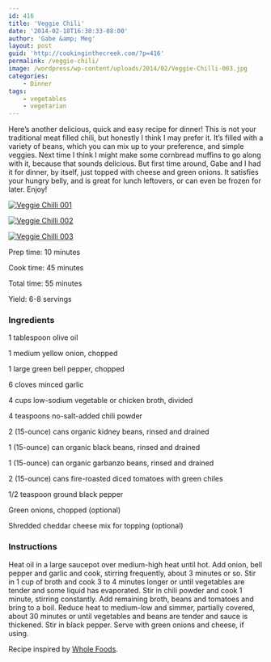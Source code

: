 ```yaml
---
id: 416
title: 'Veggie Chili'
date: '2014-02-18T16:30:33-08:00'
author: 'Gabe &amp; Meg'
layout: post
guid: 'http://cookinginthecreek.com/?p=416'
permalink: /veggie-chili/
image: /wordpress/wp-content/uploads/2014/02/Veggie-Chilli-003.jpg
categories:
    - Dinner
tags:
    - vegetables
    - vegetarian
---
```


Here’s another delicious, quick and easy recipe for dinner! This is not your traditional meat filled chili, but honestly I think I may prefer it. It’s filled with a variety of beans, which you can mix up to your preference, and simple veggies. Next time I think I might make some cornbread muffins to go along with it, because that sounds delicious. But first time around, Gabe and I had it for dinner, by itself, just topped with cheese and green onions. It satisfies your hungry belly, and is great for lunch leftovers, or can even be frozen for later. Enjoy!

[![Veggie Chilli 001](http://cookinginthecreek.com/wordpress/wp-content/uploads/2014/02/Veggie-Chilli-001-1024x681.jpg)](http://cookinginthecreek.com/wordpress/wp-content/uploads/2014/02/Veggie-Chilli-001.jpg)

[![Veggie Chilli 002](http://cookinginthecreek.com/wordpress/wp-content/uploads/2014/02/Veggie-Chilli-002-1024x681.jpg)](http://cookinginthecreek.com/wordpress/wp-content/uploads/2014/02/Veggie-Chilli-002.jpg)

[![Veggie Chilli 003](http://cookinginthecreek.com/wordpress/wp-content/uploads/2014/02/Veggie-Chilli-003-1024x681.jpg)](http://cookinginthecreek.com/wordpress/wp-content/uploads/2014/02/Veggie-Chilli-003.jpg)

Prep time: 10 minutes

Cook time: 45 minutes

Total time: 55 minutes

Yield: 6-8 servings

### Ingredients

1 tablespoon olive oil

1 medium yellow onion, chopped

1 large green bell pepper, chopped

6 cloves minced garlic

4 cups low-sodium vegetable or chicken broth, divided

4 teaspoons no-salt-added chili powder

2 (15-ounce) cans organic kidney beans, rinsed and drained

1 (15-ounce) can organic black beans, rinsed and drained

1 (15-ounce) can organic garbanzo beans, rinsed and drained

2 (15-ounce) cans fire-roasted diced tomatoes with green chiles

1/2 teaspoon ground black pepper

Green onions, chopped (optional)

Shredded cheddar cheese mix for topping (optional)

### Instructions

Heat oil in a large saucepot over medium-high heat until hot. Add onion, bell pepper and garlic and cook, stirring frequently, about 3 minutes or so. Stir in 1 cup of broth and cook 3 to 4 minutes longer or until vegetables are tender and some liquid has evaporated. Stir in chili powder and cook 1 minute, stirring constantly. Add remaining broth, beans and tomatoes and bring to a boil. Reduce heat to medium-low and simmer, partially covered, about 30 minutes or until vegetables and beans are tender and sauce is thickened. Stir in black pepper. Serve with green onions and cheese, if using.

Recipe inspired by [Whole Foods](http://www.wholefoodsmarket.com/recipe/quick-and-easy-veggie-chili#sthash.IAsv5vSq.qjtu).